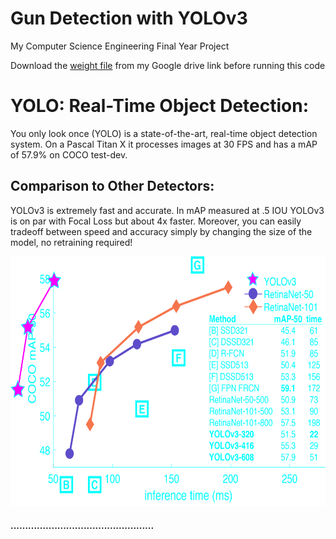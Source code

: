 # Gun Detection with YOLOv3
My Computer Science Engineering Final Year Project<br/>

Download the  <a href="https://drive.google.com/file/d/1WjHpBckxkt4DEJCbe8fmly-FZuax5KWw/view?usp=sharing">weight file</a>  from my Google drive link before running this code
<br/>

# YOLO: Real-Time Object Detection:

You only look once (YOLO) is a state-of-the-art, real-time object detection system. On a Pascal Titan X it processes images at 30 FPS and has a mAP of 57.9% on COCO test-dev.
<br/>
## Comparison to Other Detectors:

YOLOv3 is extremely fast and accurate. In mAP measured at .5 IOU YOLOv3 is on par with Focal Loss but about 4x faster. Moreover, you can easily tradeoff between speed and accuracy simply by changing the size of the model, no retraining required!

<img src="map.png" height="400" width="700">


#### .................................................
